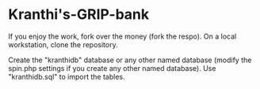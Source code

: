 # Kranthi's-GRIP-bank
If you enjoy the work, fork over the money (fork the respo). 
On a local workstation, clone the repository. 

Create the "kranthidb" database or any other named database (modify the spin.php settings if you create any other named database).
Use "kranthidb.sql" to import the tables.
